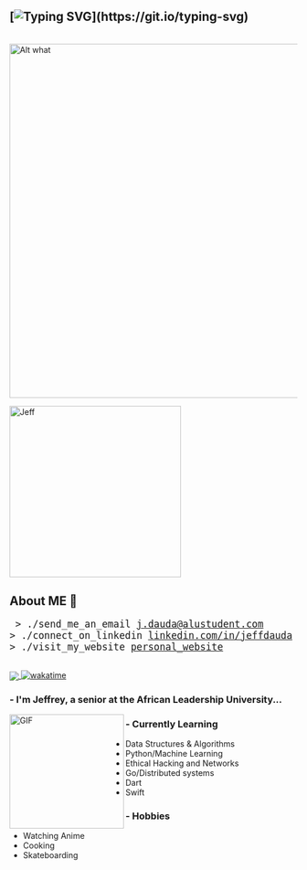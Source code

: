 ## [![Typing SVG](https://readme-typing-svg.demolab.com/?lines=Konichiwa!...)](https://git.io/typing-svg)
</br>
<img src='https://i.pinimg.com/originals/e3/fe/2a/e3fe2a464732cf99eaf436513d39dc7e.gif' alt='Alt what' height='620' width='580'>

<p align="left"> <img src="https://komarev.com/ghpvc/?username=jefftrojan&label=Profile%20views&color=0e75b6&style=flat" hight="320" width="300" alt="Jeff" /> </p>

## About ME 💬 
<big><pre>
&#62; ./send_me_an_email
[j.dauda@alustudent.com](mailto:j.dauda@alustudent.com)
&#62; ./connect_on_linkedin
[linkedin.com/in/jeffdauda](https://linkedin.com/in/jeffdauda)
&#62; ./visit_my_website
[personal_website](https://dauda.tech)
</pre></big>
<br>
<a href="https://jefftrojan.github.io">
  <img align="center" src="https://github-readme-stats.vercel.app/api?username=jefftrojan&show_icons=true&theme=blue-green&count_private=true&hide=stars" />
</a>
[![wakatime](https://wakatime.com/badge/user/aa5da215-37c0-48c1-b96f-fca8bd619595.svg)](https://wakatime.com/@aa5da215-37c0-48c1-b96f-fca8bd619595)
### - I'm Jeffrey, a senior at the African Leadership University...

<img hight="220" width="200" alt="GIF" align="left" src="https://i.pinimg.com/564x/8b/c9/8f/8bc98f848e8df05b110c82fe5be84084.jpg">
  
### - Currently Learning
- Data Structures & Algorithms
- Python/Machine Learning
- Ethical Hacking and Networks
- Go/Distributed systems
- Dart
- Swift

### - Hobbies
- Watching Anime
- Cooking
- Skateboarding

</br>



